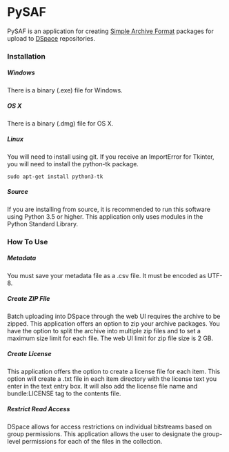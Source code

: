 # PySAF
PySAF is an application for creating [Simple Archive Format](https://wiki.duraspace.org/display/DSDOC5x/Importing+and+Exporting+Items+via+Simple+Archive+Format#ImportingandExportingItemsviaSimpleArchiveFormat-DSpaceSimpleArchiveFormat) packages for upload to [DSpace](http://dspace.org/) repositories.

### Installation

##### Windows

There is a binary (.exe) file for Windows.

##### OS X

There is a binary (.dmg) file for OS X.

##### Linux

You will need to install using git. If you receive an ImportError for Tkinter, you will need to install the python-tk package.

```
sudo apt-get install python3-tk
```

##### Source

If you are installing from source, it is recommended to run this software using Python 3.5 or higher. This application only uses modules in the Python Standard Library.

### How To Use

##### Metadata

You must save your metadata file as a .csv file. It must be encoded as UTF-8.

##### Create ZIP File

Batch uploading into DSpace through the web UI requires the archive to be zipped. This application offers an option to zip your archive packages. You have the option to split the archive into multiple zip files and to set a maximum size limit for each file. The web UI limit for zip file size is 2 GB.

##### Create License

This application offers the option to create a license file for each item. This option will create a .txt file in each item directory with the license text you enter in the text entry box. It will also add the license file name and bundle:LICENSE tag to the contents file.

##### Restrict Read Access

DSpace allows for access restrictions on individual bitstreams based on group permissions. This application allows the user to designate the group-level permissions for each of the files in the collection.

